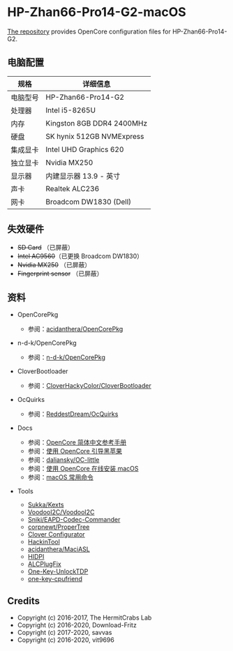 # HP-Zhan66-Pro14-G2-macOS

[The repository](https://github.com/chiccheung/HP-Zhan66-Pro14-G2-macOS) provides OpenCore configuration files for HP-Zhan66-Pro14-G2. 

## 电脑配置

| 规格      | 详细信息 |
| -------- | ------- |
| 电脑型号 | HP-Zhan66-Pro14-G2 |
| 处理器   | Intel i5-8265U |
| 内存     | Kingston 8GB DDR4 2400MHz |
| 硬盘     | SK hynix 512GB NVMExpress |
| 集成显卡  | Intel UHD Graphics 620 |
| 独立显卡  | Nvidia MX250 |
| 显示器    | 内建显示器 13.9 - 英寸 |
| 声卡     | Realtek ALC236 |
| 网卡     | Broadcom DW1830 (Dell) |

## 失效硬件

- ~~SD Card~~ （已屏蔽）
- ~~Intel AC9560~~（已更换 Broadcom DW1830）
- ~~Nvidia MX250~~ （已屏蔽）
- ~~Fingerprint sensor~~ （已屏蔽）

## 资料

-  OpenCorePkg
   - 参阅：[acidanthera/OpenCorePkg](https://github.com/acidanthera/OpenCorePkg)

-  n-d-k/OpenCorePkg
   -  参阅：[n-d-k/OpenCorePkg](https://github.com/n-d-k/OpenCorePkg)
-  CloverBootloader
   - 参阅：[CloverHackyColor/CloverBootloader](https://github.com/CloverHackyColor/CloverBootloader)
-  OcQuirks
   -  参阅：[ReddestDream/OcQuirks](https://github.com/ReddestDream/OcQuirks)
-  Docs
   -  参阅：[OpenCore 简体中文参考手册](https://oc.skk.moe/)
   -  参阅：[使用 OpenCore 引导黑苹果](https://blog.xjn819.com/?p=543)
   -  参阅：[daliansky/OC-little](https://github.com/daliansky/OC-little)
   -  参阅：[使用 OpenCore 在线安装 macOS](https://chiccheung.gitee.io/undefined/65204.html)
   -  参阅：[macOS 常用命令](https://chiccheung.gitee.io/undefined/5624.html)
-  Tools
   - [Sukka/Kexts](https://kext.skk.moe/)
   - [VoodooI2C/VoodooI2C](https://github.com/VoodooI2C/VoodooI2C)
   - [Sniki/EAPD-Codec-Commander](https://github.com/Sniki/EAPD-Codec-Commander)
   - [corpnewt/ProperTree](https://github.com/corpnewt/ProperTree)
   - [Clover Configurator](https://mackie100projects.altervista.org/download-clover-configurator/)
   - [HackinTool](https://kext.skk.moe/Software/HackinTool/)
   - [acidanthera/MaciASL](https://github.com/acidanthera/MaciASL)
   - [HIDPI](https://github.com/xzhih/one-key-hidpi/blob/master/README-zh.md)
   - [ALCPlugFix](https://github.com/chiccheung/HP-Zhan66-Pro14-G2-macOS/tree/master/ALCPlugFix)
   - [One-Key-UnlockTDP](https://github.com/chiccheung/HP-Zhan66-Pro14-G2-macOS/tree/master/unlockTDP)
   - [one-key-cpufriend](https://github.com/stevezhengshiqi/one-key-cpufriend)

## Credits

- Copyright (c) 2016-2017, The HermitCrabs Lab
- Copyright (c) 2016-2020, Download-Fritz
- Copyright (c) 2017-2020, savvas
- Copyright (c) 2016-2020, vit9696

